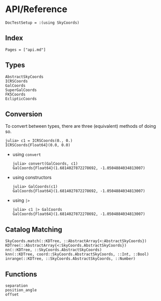 # API/Reference

```@meta
DocTestSetup = :(using SkyCoords)
```

## Index

```@index
Pages = ["api.md"]
```

## Types

```@docs
AbstractSkyCoords
ICRSCoords
GalCoords
SuperGalCoords
FK5Coords
EclipticCoords
```

## Conversion

To convert between types, there are three (equivalent) methods of doing so.

```jldoctest convsetup
julia> c1 = ICRSCoords(0., 0.)
ICRSCoords{Float64}(0.0, 0.0)
```

- using `convert`
  ```jldoctest convsetup
  julia> convert(GalCoords, c1)
  GalCoords{Float64}(1.6814027872278692, -1.0504884034813007)
  ```
- using constructors
  ```jldoctest convsetup
  julia> GalCoords(c1)
  GalCoords{Float64}(1.6814027872278692, -1.0504884034813007)
  ```
- using `|>`
  ```jldoctest convsetup
  julia> c1 |> GalCoords
  GalCoords{Float64}(1.6814027872278692, -1.0504884034813007)
  ```

## Catalog Matching

```@docs
SkyCoords.match(::KDTree, ::AbstractArray{<:AbstractSkyCoords})
KDTree(::AbstractArray{<:SkyCoords.AbstractSkyCoords})
nn(::KDTree, ::SkyCoords.AbstractSkyCoords)
knn(::KDTree, coord::SkyCoords.AbstractSkyCoords, ::Int, ::Bool)
inrange(::KDTree, ::SkyCoords.AbstractSkyCoords, ::Number)
```

## Functions

```@docs
separation
position_angle
offset
```
